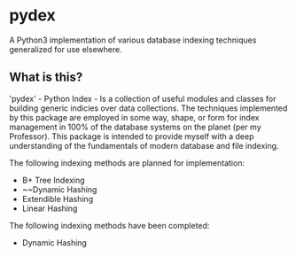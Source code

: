 # pydex
A Python3 implementation of various database indexing techniques generalized for use elsewhere.


## What is this?
'pydex' - Python Index - Is a collection of useful modules and classes for building generic indicies over data collections.
The techniques implemented by this package are employed in some way, shape, or form for index management in 100% of the database systems
on the planet (per my Professor). This package is intended to provide myself with a deep understanding of the fundamentals of modern
database and file indexing.

The following indexing methods are planned for implementation:
- B+ Tree Indexing
- ~~Dynamic Hashing
- Extendible Hashing
- Linear Hashing

The following indexing methods have been completed:
- Dynamic Hashing
